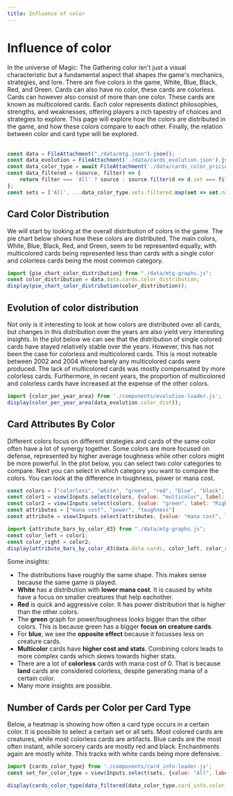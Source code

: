 ```yaml
---
title: Influence of color
---
```


# Influence of color
<div>
In the universe of Magic: The Gathering color isn't just a visual characteristic but a fundamental aspect that shapes the game's mechanics, strategies, and lore. There are five colors in the game, White, Blue, Black, Red, and Green. Cards can also have no color, these cards are colorless. Cards can however also consist of more than one color. These cards are known as multicolored cards. Each color represents distinct philosophies, strengths, and weaknesses, offering players a rich tapestry of choices and strategies to explore. This page will explore how the colors are distributed in the game, and how these colors compare to each other. Finally, the relation between color and card type will be explored.
</div>
<br>

```js
const data = FileAttachment("./data/mtg.json").json();
const data_evolution = FileAttachment('./data/cards_evolution.json').json();
const data_color_type = await FileAttachment('./data/cards_color_pricing_artists.json').json();
const data_filtered = (source, filter) => {
    return filter === 'All' ? source : source.filter(d => d.set === filter);
};
const sets = ['All', ...data_color_type.sets.filtered.map(set => set.name).sort()];
```

## Card Color Distribution
<div>
We will start by looking at the overall distribution of colors in the game. The pie chart below shows how these colors are distributed. The main colors, White, Blue, Black, Red, and Green, seem to be represented equally, with multicolored cards being represented less than cards with a single color and colorless cards being the most common category.
</div>

```js
import {pie_chart_color_distribution} from "./data/mtg-graphs.js";
const color_distribution = data.data.cards.color_distribution;
display(pie_chart_color_distribution(color_distribution));
```

## Evolution of color distribution
<div>
Not only is it interesting to look at how colors are distributed over all cards, but changes in this distribution over the years are also yield very interesting insights. In the plot below we can see that the distribution of single colored cards have stayed relatively stable over the years. However, this has not been the case for colorless and multicolored cards. This is most noteable between 2002 and 2004 where barely any multicolored cards were produced. The lack of multicolored cards was mostly compensated by more colorless cards. Furthermore, in recent years, the proportion of multicolored and colorless cards have increased at the expense of the other colors.
</div>

```js
import {color_per_year_area} from './components/evolution-loader.js';
display(color_per_year_area(data_evolution.color_dist));
```

## Card Attributes By Color
<div>
Different colors focus on different strategies and cards of the same color often have a lot of synergy together. Some colors are more focused on defense, represented by higher average toughness while other colors might be more powerful. In the plot below, you can select two color categories to compare. Next you can select in which category you want to compare the colors. You can look at the difference in toughness, power or mana cost.
</div>

```js
const colors = ["colorless", "white", "green", "red", "blue", "black", "multicolor"]
const color1 = view(Inputs.select(colors, {value: "multicolor", label: "Left Card Color"}));
const color2 = view(Inputs.select(colors, {value: "green", label: "Right Card Color"}));
const attributes = ["mana cost", "power", "toughness"]
const attribute = view(Inputs.select(attributes, {value: "mana cost", label: "Attribute"}));
```

```js
import {attribute_bars_by_color_d3} from "./data/mtg-graphs.js";
const color_left = color1;
const color_right = color2;
display(attribute_bars_by_color_d3(data.data.cards, color_left, color_right, attribute));
```

Some insights:

* The distributions have roughly the same shape. This makes sense because the same game is played.
* **White** has a distribution with **lower mana cost**. It is caused by white have a focus on smaller creatures that help eachother.
* **Red** is quick and aggressive color. It has power distribution that is higher than the other colors.
* The **green** graph for power/toughness looks bigger than the other colors. This is because green has a bigger **focus on creature cards**.
* For **blue**, we see the **opposite effect** because it focusses less on creature cards.
* **Multicolor** cards have **higher cost and stats**. Combining colors leads to more complex cards which skews towards higher stats.
* There are a lot of **colorless** cards with mana cost of 0. That is because **land** cards are considered colorless, despite generating mana of a certain color.
* Many more insights are possible.


## Number of Cards per Color per Card Type
<div>
Below, a heatmap is showing how often a card type occurs in a certain color. It is possible to select a certain set or all sets. Most colored cards are creatures, while most colorless cards are artifacts. Blue cards are the most often instant, while sorcery cards are mostly red and black. Enchantments again are mostly white. This tracks with white cards being more defensive.
</div>

```js
import {cards_color_type} from './components/card_info-loader.js';
const set_for_color_type = view(Inputs.select(sets, {value: "All", label: "Sets"}));
```

```js
display(cards_color_type(data_filtered(data_color_type.card_info.color_type, set_for_color_type)));
```
